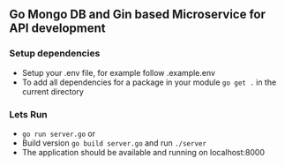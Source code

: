 ## Go Mongo DB and Gin based Microservice for API development
### Setup dependencies
- Setup your .env file, for example follow .example.env
- To add all dependencies for a package in your module `go get .` in the current directory

### Lets Run
- `go run server.go` or 
- Build version `go build server.go` and run `./server`
- The application should be available and running on localhost:8000
